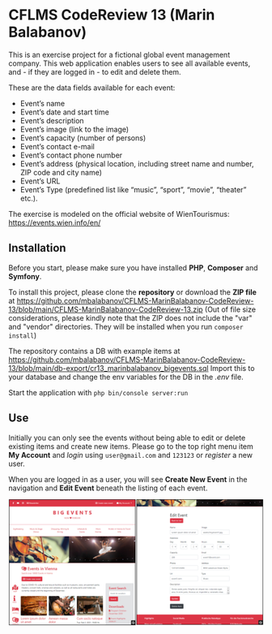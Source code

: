 # CFLMS CodeReview 13 (Marin Balabanov)

This is an exercise project for a fictional global event management company. This web application enables users to see all available events, and - if they are logged in - to edit and delete them. 

These are the data fields available for each event:
- Event’s name
- Event’s date and start time
- Event’s description
- Event’s image (link to the image)
- Event’s capacity (number of persons)
- Event’s contact e-mail
- Event’s contact phone number
- Event’s address (physical location, including street name and number, ZIP code and city name)
- Event’s URL
- Event’s Type (predefined list like “music”, “sport”, “movie”, “theater” etc.).

The exercise is modeled on the official website of WienTourismus: https://events.wien.info/en/

## Installation

Before you start, please make sure you have installed __PHP__, __Composer__  and __Symfony__.

To install this project, please clone the __repository__ or download the __ZIP file__ at https://github.com/mbalabanov/CFLMS-MarinBalabanov-CodeReview-13/blob/main/CFLMS-MarinBalabanov-CodeReview-13.zip (Out of file size considerations, please kindly note that the ZIP does not include the "var" and "vendor" directories. They will be installed when you run ```composer install```)

The repository contains a DB with example items at https://github.com/mbalabanov/CFLMS-MarinBalabanov-CodeReview-13/blob/main/db-export/cr13_marinbalabanov_bigevents.sql Import this to your database and change the env variables for the DB in the _.env_ file.

Start the application with ```php bin/console server:run```

## Use
Initially you can only see the events without being able to edit or delete existing items and create new items. Please go to the top right menu item __My Account__ and _login_ using ```user@gmail.com``` and ```123123``` or _register_ a new user.

When you are logged in as a user, you will see __Create New Event__ in the navigation and __Edit Event__ beneath the listing of each event.

![Screenshot of this project](public/assets/img/screenshot.png)
